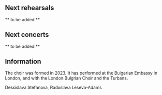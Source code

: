 ## Next rehearsals
** to be added **

## Next concerts
** to be added **


## Information
The choir was formed in 2023. It has performed at the Bulgarian Embassy in London, and with the London Bulgrian Choir and the Turbans.

Dessislava Stefanova, Radoslava Leseva-Adams

